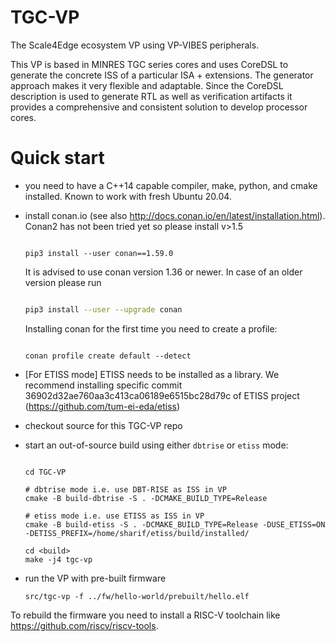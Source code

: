 # TGC-VP
The Scale4Edge ecosystem VP using VP-VIBES peripherals.

This VP is based in MINRES TGC series cores and uses CoreDSL to generate the concrete ISS 
of a particular ISA + extensions. The generator approach makes it very flexible and adaptable.
Since the CoreDSL description is used to generate RTL as well as verification artifacts it 
provides a comprehensive and consistent solution to develop processor cores.

# Quick start

* you need to have a C++14 capable compiler, make, python, and cmake installed. Known to work with fresh Ubuntu 20.04.

* install conan.io (see also http://docs.conan.io/en/latest/installation.html). Conan2 has not been tried yet so please install v>1.5
  
  ```

  pip3 install --user conan==1.59.0

  ```
  
  It is advised to use conan version 1.36 or newer. In case of an older version please run
  
  ```sh

  pip3 install --user --upgrade conan

  ``` 
  
  Installing conan for the first time you need to create a profile:
  
  ```
  
  conan profile create default --detect
  
  ```
* [For ETISS mode] ETISS needs to be installed as a library. We recommend installing specific commit 36902d32ae760aa3c413ca06189e6515bc28d79c of ETISS project (https://github.com/tum-ei-eda/etiss)  
  
* checkout source for this TGC-VP repo

* start an out-of-source build using either `dbtrise` or `etiss` mode:
  
  ```

  cd TGC-VP

  # dbtrise mode i.e. use DBT-RISE as ISS in VP
  cmake -B build-dbtrise -S . -DCMAKE_BUILD_TYPE=Release

  # etiss mode i.e. use ETISS as ISS in VP
  cmake -B build-etiss -S . -DCMAKE_BUILD_TYPE=Release -DUSE_ETISS=ON -DETISS_PREFIX=/home/sharif/etiss/build/installed/

  cd <build>
  make -j4 tgc-vp

  ```
  
* run the VP with pre-built firmware
  ```
  src/tgc-vp -f ../fw/hello-world/prebuilt/hello.elf 

  ```
  
To rebuild the firmware you need to install a RISC-V toolchain like https://github.com/riscv/riscv-tools.
